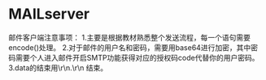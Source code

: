 # MAILserver
邮件客户端注意事项：
1.主要是根据教材熟悉整个发送流程，每一个语句需要encode()处理。
2.对于邮件的用户名和密码，需要用base64进行加密，其中密码需要个人进入邮件开启SMTP功能获得对应的授权码code代替你的用户密码。
3.data的结束用\r\n.\r\n 结束。
